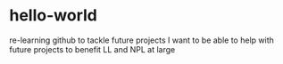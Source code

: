 # hello-world
re-learning github to tackle future projects
I want to be able to help with future projects to benefit LL and NPL at large
